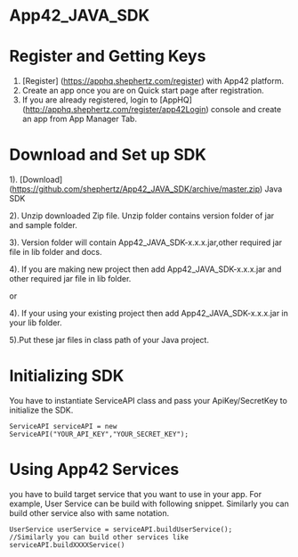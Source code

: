 App42_JAVA_SDK
==============

# Register and Getting Keys

1. [Register] (https://apphq.shephertz.com/register) with App42 platform.
2. Create an app once you are on Quick start page after registration.
3. If you are already registered, login to [AppHQ] (http://apphq.shephertz.com/register/app42Login) console and create an app from App Manager Tab.

# Download and Set up SDK

1). [Download] (https://github.com/shephertz/App42_JAVA_SDK/archive/master.zip) Java SDK

2). Unzip downloaded Zip file. Unzip folder contains version folder of jar and sample folder.

3). Version folder will contain App42_JAVA_SDK-x.x.x.jar,other required jar file in lib folder and docs.

4). If you are making new project then add App42_JAVA_SDK-x.x.x.jar and other required jar file in lib folder.

 or 
 
4). If your using your existing project then add App42_JAVA_SDK-x.x.x.jar in your lib folder.
 
5).Put these jar files in class path of your Java project.


# Initializing SDK
You have to instantiate ServiceAPI class and pass your ApiKey/SecretKey to initialize the SDK.

```
ServiceAPI serviceAPI = new ServiceAPI("YOUR_API_KEY","YOUR_SECRET_KEY"); 
```

# Using App42 Services
 you have to build target service that you want to use in your app. For example, User Service can be build with following snippet. Similarly you can build other service also with same notation.
 
```
UserService userService = serviceAPI.buildUserService();
//Similarly you can build other services like serviceAPI.buildXXXXService()
```

